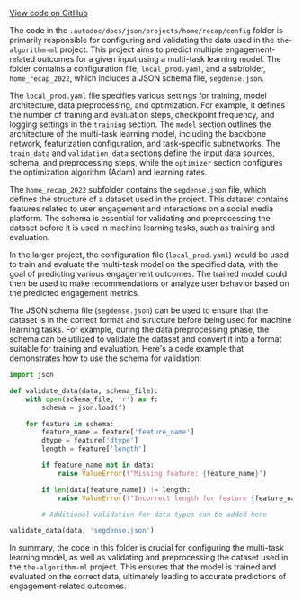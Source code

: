 [View code on GitHub](https://github.com/twitter/the-algorithm-ml/tree/master/.autodoc/docs/json/projects/home/recap/config)

The code in the `.autodoc/docs/json/projects/home/recap/config` folder is primarily responsible for configuring and validating the data used in the `the-algorithm-ml` project. This project aims to predict multiple engagement-related outcomes for a given input using a multi-task learning model. The folder contains a configuration file, `local_prod.yaml`, and a subfolder, `home_recap_2022`, which includes a JSON schema file, `segdense.json`.

The `local_prod.yaml` file specifies various settings for training, model architecture, data preprocessing, and optimization. For example, it defines the number of training and evaluation steps, checkpoint frequency, and logging settings in the `training` section. The `model` section outlines the architecture of the multi-task learning model, including the backbone network, featurization configuration, and task-specific subnetworks. The `train_data` and `validation_data` sections define the input data sources, schema, and preprocessing steps, while the `optimizer` section configures the optimization algorithm (Adam) and learning rates.

The `home_recap_2022` subfolder contains the `segdense.json` file, which defines the structure of a dataset used in the project. This dataset contains features related to user engagement and interactions on a social media platform. The schema is essential for validating and preprocessing the dataset before it is used in machine learning tasks, such as training and evaluation.

In the larger project, the configuration file (`local_prod.yaml`) would be used to train and evaluate the multi-task model on the specified data, with the goal of predicting various engagement outcomes. The trained model could then be used to make recommendations or analyze user behavior based on the predicted engagement metrics.

The JSON schema file (`segdense.json`) can be used to ensure that the dataset is in the correct format and structure before being used for machine learning tasks. For example, during the data preprocessing phase, the schema can be utilized to validate the dataset and convert it into a format suitable for training and evaluation. Here's a code example that demonstrates how to use the schema for validation:

```python
import json

def validate_data(data, schema_file):
    with open(schema_file, 'r') as f:
        schema = json.load(f)

    for feature in schema:
        feature_name = feature['feature_name']
        dtype = feature['dtype']
        length = feature['length']

        if feature_name not in data:
            raise ValueError(f"Missing feature: {feature_name}")

        if len(data[feature_name]) != length:
            raise ValueError(f"Incorrect length for feature {feature_name}")

        # Additional validation for data types can be added here

validate_data(data, 'segdense.json')
```

In summary, the code in this folder is crucial for configuring the multi-task learning model, as well as validating and preprocessing the dataset used in the `the-algorithm-ml` project. This ensures that the model is trained and evaluated on the correct data, ultimately leading to accurate predictions of engagement-related outcomes.
